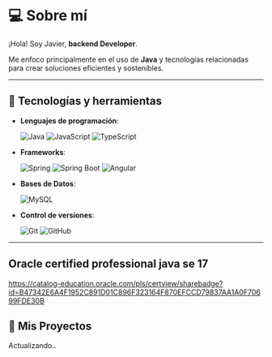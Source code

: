 # 💻 Sobre mí

¡Hola! Soy Javier, **backend Developer**. 

Me enfoco principalmente en el uso de **Java** y tecnologías relacionadas para crear soluciones eficientes y sostenibles.

---

## 🔧 Tecnologías y herramientas

- **Lenguajes de programación**:
  
  ![Java](https://img.shields.io/badge/Java-ED8B00?style=for-the-badge&logo=java&logoColor=white)
  ![JavaScript](https://img.shields.io/badge/JavaScript-F7DF1E?style=for-the-badge&logo=javascript&logoColor=black)
  ![TypeScript](https://img.shields.io/badge/TypeScript-007ACC?style=for-the-badge&logo=typescript&logoColor=white)
  



  
- **Frameworks**:
  
  ![Spring](https://img.shields.io/badge/Spring-6DB33F?style=for-the-badge&logo=spring&logoColor=white)    ![Spring Boot](https://img.shields.io/badge/Spring_Boot-6DB33F?style=for-the-badge&logo=spring-boot&logoColor=white)  ![Angular](https://img.shields.io/badge/Angular-DD0031?style=for-the-badge&logo=angular&logoColor=white)


- **Bases de Datos**:
  
  ![MySQL](https://img.shields.io/badge/MySQL-005C84?style=for-the-badge&logo=mysql&logoColor=white)
  
- **Control de versiones**:
  
  ![Git](https://img.shields.io/badge/Git-F05032?style=for-the-badge&logo=git&logoColor=white)    ![GitHub](https://img.shields.io/badge/GitHub-181717?style=for-the-badge&logo=github&logoColor=white)  


---
## Oracle certified professional java se 17
https://catalog-education.oracle.com/pls/certview/sharebadge?id=B47342E6A4F1952C891D01C896F323164F870EFCCD79837AA1A0F70699FDE30B


## 🚀 Mis Proyectos

Actualizando..
